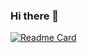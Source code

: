### Hi there 👋

[![Readme Card](https://github-readme-stats.vercel.app/api/pin/?username=Kinda-Stormy&repo=github-readme-stats)](https://github.com/anuraghazra/github-readme-stats)
